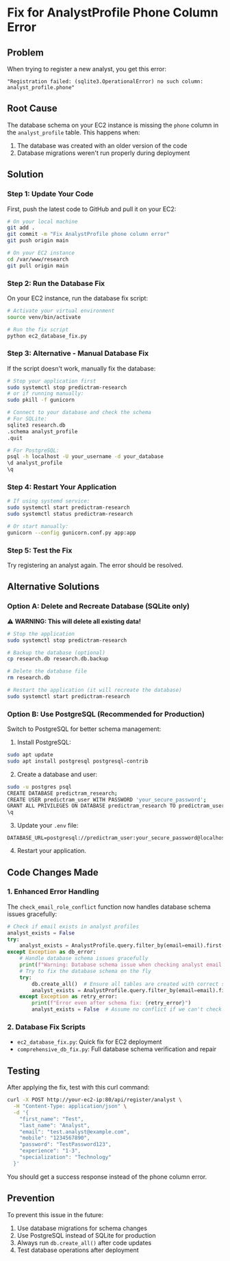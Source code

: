 # Fix for AnalystProfile Phone Column Error

## Problem

When trying to register a new analyst, you get this error:

```
"Registration failed: (sqlite3.OperationalError) no such column: analyst_profile.phone"
```

## Root Cause

The database schema on your EC2 instance is missing the `phone` column in the `analyst_profile` table. This happens when:

1. The database was created with an older version of the code
2. Database migrations weren't run properly during deployment

## Solution

### Step 1: Update Your Code

First, push the latest code to GitHub and pull it on your EC2:

```bash
# On your local machine
git add .
git commit -m "Fix AnalystProfile phone column error"
git push origin main

# On your EC2 instance
cd /var/www/research
git pull origin main
```

### Step 2: Run the Database Fix

On your EC2 instance, run the database fix script:

```bash
# Activate your virtual environment
source venv/bin/activate

# Run the fix script
python ec2_database_fix.py
```

### Step 3: Alternative - Manual Database Fix

If the script doesn't work, manually fix the database:

```bash
# Stop your application first
sudo systemctl stop predictram-research
# or if running manually:
sudo pkill -f gunicorn

# Connect to your database and check the schema
# For SQLite:
sqlite3 research.db
.schema analyst_profile
.quit

# For PostgreSQL:
psql -h localhost -U your_username -d your_database
\d analyst_profile
\q
```

### Step 4: Restart Your Application

```bash
# If using systemd service:
sudo systemctl start predictram-research
sudo systemctl status predictram-research

# Or start manually:
gunicorn --config gunicorn.conf.py app:app
```

### Step 5: Test the Fix

Try registering an analyst again. The error should be resolved.

## Alternative Solutions

### Option A: Delete and Recreate Database (SQLite only)

⚠️ **WARNING: This will delete all existing data!**

```bash
# Stop the application
sudo systemctl stop predictram-research

# Backup the database (optional)
cp research.db research.db.backup

# Delete the database file
rm research.db

# Restart the application (it will recreate the database)
sudo systemctl start predictram-research
```

### Option B: Use PostgreSQL (Recommended for Production)

Switch to PostgreSQL for better schema management:

1. Install PostgreSQL:

```bash
sudo apt update
sudo apt install postgresql postgresql-contrib
```

2. Create a database and user:

```bash
sudo -u postgres psql
CREATE DATABASE predictram_research;
CREATE USER predictram_user WITH PASSWORD 'your_secure_password';
GRANT ALL PRIVILEGES ON DATABASE predictram_research TO predictram_user;
\q
```

3. Update your `.env` file:

```
DATABASE_URL=postgresql://predictram_user:your_secure_password@localhost/predictram_research
```

4. Restart your application.

## Code Changes Made

### 1. Enhanced Error Handling

The `check_email_role_conflict` function now handles database schema issues gracefully:

```python
# Check if email exists in analyst profiles
analyst_exists = False
try:
    analyst_exists = AnalystProfile.query.filter_by(email=email).first() is not None
except Exception as db_error:
    # Handle database schema issues gracefully
    print(f"Warning: Database schema issue when checking analyst email: {db_error}")
    # Try to fix the database schema on the fly
    try:
        db.create_all()  # Ensure all tables are created with correct schema
        analyst_exists = AnalystProfile.query.filter_by(email=email).first() is not None
    except Exception as retry_error:
        print(f"Error even after schema fix: {retry_error}")
        analyst_exists = False  # Assume no conflict if we can't check
```

### 2. Database Fix Scripts

- `ec2_database_fix.py`: Quick fix for EC2 deployment
- `comprehensive_db_fix.py`: Full database schema verification and repair

## Testing

After applying the fix, test with this curl command:

```bash
curl -X POST http://your-ec2-ip:80/api/register/analyst \
  -H "Content-Type: application/json" \
  -d '{
    "first_name": "Test",
    "last_name": "Analyst",
    "email": "test.analyst@example.com",
    "mobile": "1234567890",
    "password": "TestPassword123",
    "experience": "1-3",
    "specialization": "Technology"
  }'
```

You should get a success response instead of the phone column error.

## Prevention

To prevent this issue in the future:

1. Use database migrations for schema changes
2. Use PostgreSQL instead of SQLite for production
3. Always run `db.create_all()` after code updates
4. Test database operations after deployment

